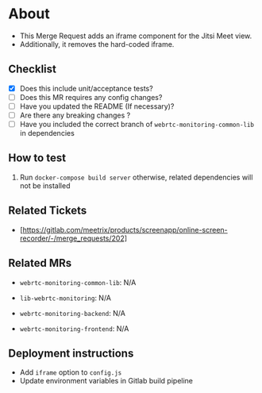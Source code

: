 # About

- This Merge Request adds an iframe component for the Jitsi Meet view.
- Additionally, it removes the hard-coded iframe.

## Checklist

- [x] Does this include unit/acceptance tests?
- [ ] Does this MR requires any config changes?
- [ ] Have you updated the README (If necessary)?
- [ ] Are there any breaking changes ?
- [ ] Have you included the correct branch of `webrtc-monitoring-common-lib` in dependencies

## How to test

1. Run `docker-compose build server` otherwise, related dependencies will not be installed

## Related Tickets

- [https://gitlab.com/meetrix/products/screenapp/online-screen-recorder/-/merge_requests/202]

## Related MRs

- `webrtc-monitoring-common-lib`: N/A

- `lib-webrtc-monitoring`: N/A

- `webrtc-monitoring-backend`: N/A

- `webrtc-monitoring-frontend`: N/A

## Deployment instructions

- Add `iframe` option to `config.js`
- Update environment variables in Gitlab build pipeline
